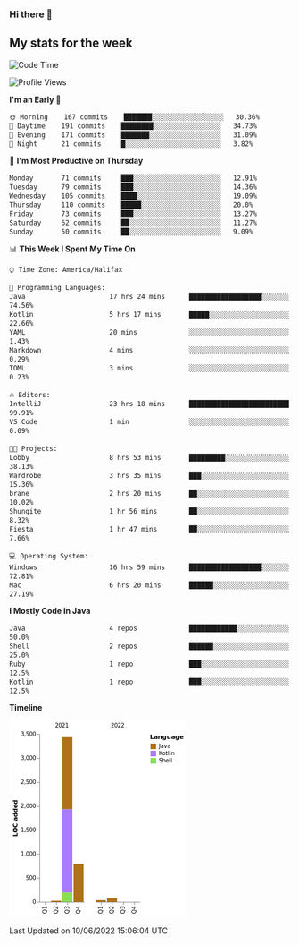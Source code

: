 ### Hi there 👋

## My stats for the week
<!--START_SECTION:waka-->
![Code Time](http://img.shields.io/badge/Code%20Time-263%20hrs%2033%20mins-blue)

![Profile Views](http://img.shields.io/badge/Profile%20Views-0-blue)

**I'm an Early 🐤** 

```text
🌞 Morning    167 commits    ███████░░░░░░░░░░░░░░░░░░   30.36% 
🌆 Daytime    191 commits    ████████░░░░░░░░░░░░░░░░░   34.73% 
🌃 Evening    171 commits    ███████░░░░░░░░░░░░░░░░░░   31.09% 
🌙 Night      21 commits     █░░░░░░░░░░░░░░░░░░░░░░░░   3.82%

```
📅 **I'm Most Productive on Thursday** 

```text
Monday       71 commits     ███░░░░░░░░░░░░░░░░░░░░░░   12.91% 
Tuesday      79 commits     ███░░░░░░░░░░░░░░░░░░░░░░   14.36% 
Wednesday    105 commits    ████░░░░░░░░░░░░░░░░░░░░░   19.09% 
Thursday     110 commits    █████░░░░░░░░░░░░░░░░░░░░   20.0% 
Friday       73 commits     ███░░░░░░░░░░░░░░░░░░░░░░   13.27% 
Saturday     62 commits     ██░░░░░░░░░░░░░░░░░░░░░░░   11.27% 
Sunday       50 commits     ██░░░░░░░░░░░░░░░░░░░░░░░   9.09%

```


📊 **This Week I Spent My Time On** 

```text
⌚︎ Time Zone: America/Halifax

💬 Programming Languages: 
Java                     17 hrs 24 mins      ██████████████████░░░░░░░   74.56% 
Kotlin                   5 hrs 17 mins       █████░░░░░░░░░░░░░░░░░░░░   22.66% 
YAML                     20 mins             ░░░░░░░░░░░░░░░░░░░░░░░░░   1.43% 
Markdown                 4 mins              ░░░░░░░░░░░░░░░░░░░░░░░░░   0.29% 
TOML                     3 mins              ░░░░░░░░░░░░░░░░░░░░░░░░░   0.23%

🔥 Editors: 
IntelliJ                 23 hrs 18 mins      █████████████████████████   99.91% 
VS Code                  1 min               ░░░░░░░░░░░░░░░░░░░░░░░░░   0.09%

🐱‍💻 Projects: 
Lobby                    8 hrs 53 mins       █████████░░░░░░░░░░░░░░░░   38.13% 
Wardrobe                 3 hrs 35 mins       ███░░░░░░░░░░░░░░░░░░░░░░   15.36% 
brane                    2 hrs 20 mins       ██░░░░░░░░░░░░░░░░░░░░░░░   10.02% 
Shungite                 1 hr 56 mins        ██░░░░░░░░░░░░░░░░░░░░░░░   8.32% 
Fiesta                   1 hr 47 mins        ██░░░░░░░░░░░░░░░░░░░░░░░   7.66%

💻 Operating System: 
Windows                  16 hrs 59 mins      ██████████████████░░░░░░░   72.81% 
Mac                      6 hrs 20 mins       ██████░░░░░░░░░░░░░░░░░░░   27.19%

```

**I Mostly Code in Java** 

```text
Java                     4 repos             ████████████░░░░░░░░░░░░░   50.0% 
Shell                    2 repos             ██████░░░░░░░░░░░░░░░░░░░   25.0% 
Ruby                     1 repo              ███░░░░░░░░░░░░░░░░░░░░░░   12.5% 
Kotlin                   1 repo              ███░░░░░░░░░░░░░░░░░░░░░░   12.5%

```


**Timeline**

![Chart not found](https://raw.githubusercontent.com/lyndseyy/lyndseyy/main/charts/bar_graph.png) 


 Last Updated on 10/06/2022 15:06:04 UTC
<!--END_SECTION:waka-->